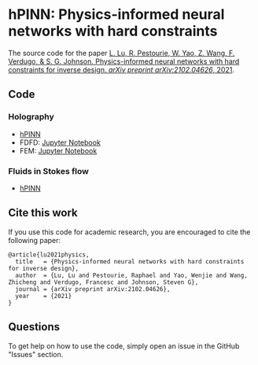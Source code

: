 # hPINN: Physics-informed neural networks with hard constraints

The source code for the paper [L. Lu, R. Pestourie, W. Yao, Z. Wang, F. Verdugo, & S. G. Johnson. Physics-informed neural networks with hard constraints for inverse design. *arXiv preprint arXiv:2102.04626*, 2021](https://arxiv.org/abs/2102.04626).

## Code

### Holography

- [hPINN](holography)
- FDFD: [Jupyter Notebook](FDFD/inverse_design_FDFD-epsstart-eps1.ipynb)
- FEM: [Jupyter Notebook](FEM/Main.ipynb)

### Fluids in Stokes flow

- [hPINN](stokes/stokes.py)

## Cite this work

If you use this code for academic research, you are encouraged to cite the following paper:

```
@article{lu2021physics,
  title   = {Physics-informed neural networks with hard constraints for inverse design},
  author  = {Lu, Lu and Pestourie, Raphael and Yao, Wenjie and Wang, Zhicheng and Verdugo, Francesc and Johnson, Steven G},
  journal = {arXiv preprint arXiv:2102.04626},
  year    = {2021}
}
```

## Questions

To get help on how to use the code, simply open an issue in the GitHub "Issues" section.

